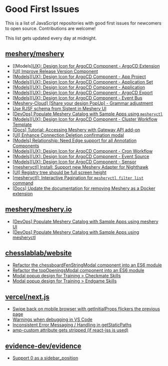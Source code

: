 # Good First Issues

This is a list of JavaScript repositories with good first issues for newcomers to open source. Contributions are welcome!

This list gets updated every day at midnight.

## [meshery/meshery](https://github.com/meshery/meshery)

- [[Models][UX}: Design Icon for ArgoCD Component - ArgoCD Extension](https://github.com/meshery/meshery/issues/10290)
- [[UI] Improve Release Version Component](https://github.com/meshery/meshery/issues/9569)
- [[Models][UX]: Design Icon for ArgoCD Component - App Project ](https://github.com/meshery/meshery/issues/10291)
- [[Models][UX]: Design Icon for ArgoCD Component - Application Set](https://github.com/meshery/meshery/issues/10292)
- [[Models][UX]: Design Icon for ArgoCD Component - Application](https://github.com/meshery/meshery/issues/10293)
- [[Models][UX]: Design Icon for ArgoCD Component - ArgoCD Export](https://github.com/meshery/meshery/issues/10294)
- [[Models][UX]: Design Icon for ArgoCD Component - Event Bus](https://github.com/meshery/meshery/issues/10297)
- [[Meshery-Cloud] [Share your design PopUp] - Grammar adjustment](https://github.com/meshery/meshery/issues/10038)
- [Use RJSF schema from Sistent in Meshery UI](https://github.com/meshery/meshery/issues/10445)
- [[DevOps] Populate Meshery Catalog with Sample Apps using `mesheryctl`](https://github.com/meshery/meshery/issues/10458)
- [[Models][UX]: Design Icon for ArgoCD Component - Cluster Workflow Template](https://github.com/meshery/meshery/issues/10295)
- [[Docs] Tutorial: Accessing Meshery with Gateway API add-on](https://github.com/meshery/meshery/issues/10333)
- [[UI] Enhance Connection Deletion confirmation modal](https://github.com/meshery/meshery/issues/10558)
- [[Models] Relationship: Need Edge support for all Annotation Components](https://github.com/meshery/meshery/issues/10278)
- [[Models][UX]: Design Icon for ArgoCD Component - Cron Workflow](https://github.com/meshery/meshery/issues/10296)
- [[Models][UX]: Design Icon for ArgoCD Component - Event Source](https://github.com/meshery/meshery/issues/10298)
- [[Models][UX]: Design Icon for ArgoCD Component - Sensor](https://github.com/meshery/meshery/issues/10300)
- [[mesheryctl] Install: Support new Meshery Adapter for Nighthawk](https://github.com/meshery/meshery/issues/10371)
- [[UI] Registry tree should be full screen height](https://github.com/meshery/meshery/issues/9595)
- [[mesheryctl]: Interactive Pagination for `mesheryctl filter list` command](https://github.com/meshery/meshery/issues/10366)
- [[Docs] Update the documentation for removing Meshery as a Docker extension](https://github.com/meshery/meshery/issues/9901)

## [meshery/meshery.io](https://github.com/meshery/meshery.io)

- [[DevOps] Populate Meshery Catalog with Sample Apps using meshery UI](https://github.com/meshery/meshery.io/issues/1699)
- [[DevOps] Populate Meshery Catalog with Sample Apps using mesheryctl](https://github.com/meshery/meshery.io/issues/1650)

## [chesslablab/website](https://github.com/chesslablab/website)

- [Refactor the chessboardFenStringModal component into an ES6 module](https://github.com/chesslablab/website/issues/182)
- [Refactor the topOpeningsModal component into an ES6 module](https://github.com/chesslablab/website/issues/181)
- [Modal popup design for Training > Checkmate Skills](https://github.com/chesslablab/website/issues/20)
- [Modal popup design for Training > Endgame Skills](https://github.com/chesslablab/website/issues/19)

## [vercel/next.js](https://github.com/vercel/next.js)

- [Swipe back on mobile browser with getInitialProps flickers the previous page](https://github.com/vercel/next.js/issues/10465)
- [Warnings when debugging in VS Code](https://github.com/vercel/next.js/issues/24349)
- [Inconsistent Error Messaging / Handling in getStaticPaths](https://github.com/vercel/next.js/issues/41281)
- [amp-custom attribute gets stripped (if react-jss is used)](https://github.com/vercel/next.js/issues/12243)

## [evidence-dev/evidence](https://github.com/evidence-dev/evidence)

- [Support 0 as a sidebar_position ](https://github.com/evidence-dev/evidence/issues/1797)

